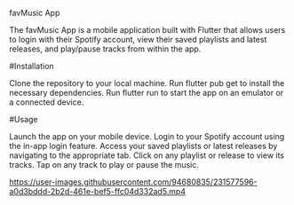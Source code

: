favMusic App

The favMusic App is a mobile application built with Flutter that allows users to login with their Spotify account, view their saved playlists and latest releases, and play/pause tracks from within the app.

#Installation

Clone the repository to your local machine.
Run flutter pub get to install the necessary dependencies.
Run flutter run to start the app on an emulator or a connected device.

#Usage

Launch the app on your mobile device.
Login to your Spotify account using the in-app login feature.
Access your saved playlists or latest releases by navigating to the appropriate tab.
Click on any playlist or release to view its tracks.
Tap on any track to play or pause the music.






https://user-images.githubusercontent.com/94680835/231577596-a0d3bddd-2b2d-461e-bef5-ffc04d332ad5.mp4






